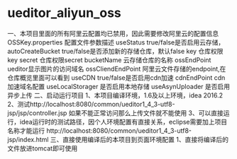 # ueditor_aliyun_oss
一、本项目里面的所有阿里云配置均已禁用，因此需要修改阿里云的配置信息
OSSKey.properties 配置文件参数描述
useStatus  true/false是否启用云存储，
autoCreateBucket   true/false是否添加新的存储仓库，默认false
key        仓库权限key
secret     仓库权限secret
bucketName  云存储仓库的名称
ossEndPoint  ueditor显示图片的访问域名
ossCliendEndPoint   阿里云文件存储的endpoint,在仓库概览里面可以看到
useCDN   true/false是否启用cdn加速
cdnEndPoint   cdn加速域名配置
useLocalStorager 是否启用本地存储
useAsynUploader  是否启用异步上传
二、启动运行项目
1、本项目编译环境，1.6及以上环境，idea 2016.2
2、测试http://localhost:8080/common/ueditor1_4_3-utf8-jsp/jsp/controller.jsp 如果不能正常访问那么上传文件就不能使用
3、可以直接运行，idea运行时的测试路径，因个人环境配置有直接关系，eclipse需要加上项目名称才能运行
http://localhost:8080/common/ueditor1_4_3-utf8-jsp/index.html
三、直接使用编译后的本项目到页面环境配置
1、直接将编译后的文件放进tomcat即可使用
